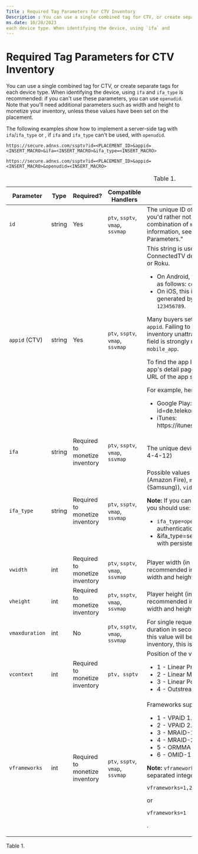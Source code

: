 ```yaml
---
Title : Required Tag Parameters for CTV Inventory
Description : You can use a single combined tag for CTV, or create separate tags for
ms.date: 10/28/2023
each device type. When identifying the device, using `ifa` and
---
```



# Required Tag Parameters for CTV Inventory



You can use a single combined tag for CTV, or create separate tags for
each device type. When identifying the device, using `ifa` and
`ifa_type` is recommended: if you can't use these parameters, you can
use `openudid`. Note that you'll need additional parameters such as
width and height to monetize your inventory, unless these values have
been set on the placement.

The following examples show how to implement a server-side tag with
`ifa`/`ifa_type` or , if `ifa` and `ifa_type` can't be used, with
`openudid`.



``` pre
https://secure.adnxs.com/ssptv?id=<PLACEMENT_ID>&appid=<INSERT_MACRO>&ifa=<INSERT_MACRO>&ifa_type=<INSERT_MACRO>
```

``` pre
https://secure.adnxs.com/ssptv?id=<PLACEMENT_ID>&appid=<INSERT_MACRO>&openudid=<INSERT_MACRO>
```





<table id="required_parameters_for_ctv_inventory__table_k1k_35w_gmb"
class="table frame-all">
<caption><span class="table--title-label">Table 1. <span
class="title"></caption>
<colgroup>
<col style="width: 19%" />
<col style="width: 11%" />
<col style="width: 16%" />
<col style="width: 31%" />
<col style="width: 19%" />
</colgroup>
<thead class="thead">
<tr class="header row">
<th
id="required_parameters_for_ctv_inventory__table_k1k_35w_gmb__entry__1"
class="entry colsep-1 rowsep-1">Parameter</th>
<th
id="required_parameters_for_ctv_inventory__table_k1k_35w_gmb__entry__2"
class="entry colsep-1 rowsep-1">Type</th>
<th
id="required_parameters_for_ctv_inventory__table_k1k_35w_gmb__entry__3"
class="entry colsep-1 rowsep-1">Required?</th>
<th
id="required_parameters_for_ctv_inventory__table_k1k_35w_gmb__entry__4"
class="entry colsep-1 rowsep-1">Compatible Handlers</th>
<th
id="required_parameters_for_ctv_inventory__table_k1k_35w_gmb__entry__5"
class="entry colsep-1 rowsep-1">Description</th>
</tr>
</thead>
<tbody class="tbody">
<tr class="odd row">
<td class="entry colsep-1 rowsep-1"
headers="required_parameters_for_ctv_inventory__table_k1k_35w_gmb__entry__1"><code
class="ph codeph">id</code></td>
<td class="entry colsep-1 rowsep-1"
headers="required_parameters_for_ctv_inventory__table_k1k_35w_gmb__entry__2">string</td>
<td class="entry colsep-1 rowsep-1"
headers="required_parameters_for_ctv_inventory__table_k1k_35w_gmb__entry__3">Yes</td>
<td class="entry colsep-1 rowsep-1"
headers="required_parameters_for_ctv_inventory__table_k1k_35w_gmb__entry__4"><code
class="ph codeph">ptv</code>, <code class="ph codeph">ssptv</code>,
<code class="ph codeph">vmap</code>, <code
class="ph codeph">ssvmap</code></td>
<td class="entry colsep-1 rowsep-1"
headers="required_parameters_for_ctv_inventory__table_k1k_35w_gmb__entry__5">The
unique ID of the placement where the ad will serve. If you'd rather not
pass the raw placement ID, you can pass in a combination of <code
class="ph codeph">member</code> and <code
class="ph codeph">inv_code</code> parameters. For more information, see
"Target Video Attributes via Query Parameters."</td>
</tr>
<tr class="even row">
<td class="entry colsep-1 rowsep-1"
headers="required_parameters_for_ctv_inventory__table_k1k_35w_gmb__entry__1"><code
class="ph codeph">appid</code> (CTV)</td>
<td class="entry colsep-1 rowsep-1"
headers="required_parameters_for_ctv_inventory__table_k1k_35w_gmb__entry__2">string</td>
<td class="entry colsep-1 rowsep-1"
headers="required_parameters_for_ctv_inventory__table_k1k_35w_gmb__entry__3">Yes</td>
<td class="entry colsep-1 rowsep-1"
headers="required_parameters_for_ctv_inventory__table_k1k_35w_gmb__entry__4"><code
class="ph codeph">ptv</code>, <code class="ph codeph">ssptv</code>,
<code class="ph codeph">vmap</code>, <code
class="ph codeph">ssvmap</code></td>
<td class="entry colsep-1 rowsep-1"
headers="required_parameters_for_ctv_inventory__table_k1k_35w_gmb__entry__5">This
string is used to identify an app running on a ConnectedTV device such
as Apple TV, Fire TV, Android TV, or Roku.

<ul>
<li>On Android, this is the app's package name. It's formatted as
follows: <code class="ph codeph">com.example.helloworld</code>.</li>
<li>On iOS, this is the app's numeric iOS store ID, auto-generated by
the App Store. It's formatted as follows: <code
class="ph codeph">123456789</code>.</li>
</ul>

Many buyers set campaign targeting and reporting based on<code
class="ph codeph"> appid</code>. Failing to supply a correct <code
class="ph codeph">appid</code> will make your inventory unattractive to
these buyers. Therefore, passing this field is strongly recommended when
<code class="ph codeph">supply_type</code> is set to <code
class="ph codeph">mobile_app</code>.
<p>To find the app ID for a particular Android or IOS app, find the
app's detail page, which you can find using a web search. The URL of the
app store's detail page will show the app's ID.</p>
For example, here are the detail pages for the "Fussball" app:
<ul>
<li>Google Play:
https://play.google.com/store/apps/details?id=de.telekom.FUSSBALL.DE</li>
<li>iTunes: https://itunes.apple.com/de/app/fussball.de/id422052549</li>
</ul></td>
</tr>
<tr class="odd row">
<td class="entry colsep-1 rowsep-1"
headers="required_parameters_for_ctv_inventory__table_k1k_35w_gmb__entry__1"><code
class="ph codeph">ifa</code></td>
<td class="entry colsep-1 rowsep-1"
headers="required_parameters_for_ctv_inventory__table_k1k_35w_gmb__entry__2">string</td>
<td class="entry colsep-1 rowsep-1"
headers="required_parameters_for_ctv_inventory__table_k1k_35w_gmb__entry__3">Required
to monetize inventory</td>
<td class="entry colsep-1 rowsep-1"
headers="required_parameters_for_ctv_inventory__table_k1k_35w_gmb__entry__4"><code
class="ph codeph">ptv</code>, <code class="ph codeph">ssptv</code>,
<code class="ph codeph">vmap</code>, <code
class="ph codeph">ssvmap</code></td>
<td class="entry colsep-1 rowsep-1"
headers="required_parameters_for_ctv_inventory__table_k1k_35w_gmb__entry__5">The
unique device identifier using the UUID standard (8-4-4-4-12)</td>
</tr>
<tr class="even row">
<td class="entry colsep-1 rowsep-1"
headers="required_parameters_for_ctv_inventory__table_k1k_35w_gmb__entry__1"><code
class="ph codeph">ifa_type</code></td>
<td class="entry colsep-1 rowsep-1"
headers="required_parameters_for_ctv_inventory__table_k1k_35w_gmb__entry__2">string</td>
<td class="entry colsep-1 rowsep-1"
headers="required_parameters_for_ctv_inventory__table_k1k_35w_gmb__entry__3">Required
to monetize inventory</td>
<td class="entry colsep-1 rowsep-1"
headers="required_parameters_for_ctv_inventory__table_k1k_35w_gmb__entry__4"><code
class="ph codeph">ptv</code>, <code class="ph codeph">ssptv</code>,
<code class="ph codeph">vmap</code>, <code
class="ph codeph">ssvmap</code></td>
<td class="entry colsep-1 rowsep-1"
headers="required_parameters_for_ctv_inventory__table_k1k_35w_gmb__entry__5">Possible
values are <code class="ph codeph">aaid</code> (Android), <code
class="ph codeph">idfa</code> (AppleTV), <code
class="ph codeph">afai</code> (Amazon Fire), <code
class="ph codeph">msai</code> (Microsoft), <code
class="ph codeph">rida</code> (Roku), <code
class="ph codeph">ppid</code>, <code class="ph codeph">tifa</code>
(Tizen (Samsung)), <code class="ph codeph">vida</code> (Vizio), <code
class="ph codeph">lgudid</code> (LG).

<b>Note:</b> If you can't dynamically pass in
device or platform IDs, you should use:
<ul>
<li><code class="ph codeph">ifa_type=openudid</code> for CTV ad requests
if you have authentication data and can pass persistent IDs</li>
<li>&amp;ifa_type=sessionid if you don't have authentication data with
persistent IDs</li>
</ul>
</td>
</tr>
<tr class="odd row">
<td class="entry colsep-1 rowsep-1"
headers="required_parameters_for_ctv_inventory__table_k1k_35w_gmb__entry__1"><code
class="ph codeph">vwidth</code></td>
<td class="entry colsep-1 rowsep-1"
headers="required_parameters_for_ctv_inventory__table_k1k_35w_gmb__entry__2">int</td>
<td class="entry colsep-1 rowsep-1"
headers="required_parameters_for_ctv_inventory__table_k1k_35w_gmb__entry__3">Required
to monetize inventory</td>
<td class="entry colsep-1 rowsep-1"
headers="required_parameters_for_ctv_inventory__table_k1k_35w_gmb__entry__4"><code
class="ph codeph">ptv</code>, <code class="ph codeph">ssptv</code>,
<code class="ph codeph">vmap</code>, <code
class="ph codeph">ssvmap</code></td>
<td class="entry colsep-1 rowsep-1"
headers="required_parameters_for_ctv_inventory__table_k1k_35w_gmb__entry__5">Player
width (in pixels). While not required, this parameter is recommended in
order to ensure video bidders receive both width and height on bid
requests.</td>
</tr>
<tr class="even row">
<td class="entry colsep-1 rowsep-1"
headers="required_parameters_for_ctv_inventory__table_k1k_35w_gmb__entry__1"><code
class="ph codeph">vheight</code></td>
<td class="entry colsep-1 rowsep-1"
headers="required_parameters_for_ctv_inventory__table_k1k_35w_gmb__entry__2">int</td>
<td class="entry colsep-1 rowsep-1"
headers="required_parameters_for_ctv_inventory__table_k1k_35w_gmb__entry__3">Required
to monetize inventory</td>
<td class="entry colsep-1 rowsep-1"
headers="required_parameters_for_ctv_inventory__table_k1k_35w_gmb__entry__4"><code
class="ph codeph">ptv</code>, <code class="ph codeph">ssptv</code>,
<code class="ph codeph">vmap</code>, <code
class="ph codeph">ssvmap</code></td>
<td class="entry colsep-1 rowsep-1"
headers="required_parameters_for_ctv_inventory__table_k1k_35w_gmb__entry__5">Player
height (in pixels). While not required, this parameter is recommended in
order to ensure video bidders receive both width and height on bid
requests.</td>
</tr>
<tr class="odd row">
<td class="entry colsep-1 rowsep-1"
headers="required_parameters_for_ctv_inventory__table_k1k_35w_gmb__entry__1"><code
class="ph codeph">vmaxduration </code></td>
<td class="entry colsep-1 rowsep-1"
headers="required_parameters_for_ctv_inventory__table_k1k_35w_gmb__entry__2">int</td>
<td class="entry colsep-1 rowsep-1"
headers="required_parameters_for_ctv_inventory__table_k1k_35w_gmb__entry__3">No</td>
<td class="entry colsep-1 rowsep-1"
headers="required_parameters_for_ctv_inventory__table_k1k_35w_gmb__entry__4"><code
class="ph codeph">ptv</code>, <code class="ph codeph">ssptv</code>,
<code class="ph codeph">vmap</code>, <code
class="ph codeph">ssvmap</code></td>
<td class="entry colsep-1 rowsep-1"
headers="required_parameters_for_ctv_inventory__table_k1k_35w_gmb__entry__5">For
single requests, this is the maximum video placement duration in
seconds. Any creative with a duration longer than this value will be
excluded from the auction. For podded inventory, this is the length of
the full pod.</td>
</tr>
<tr class="even row">
<td class="entry colsep-1 rowsep-1"
headers="required_parameters_for_ctv_inventory__table_k1k_35w_gmb__entry__1"><code
class="ph codeph">vcontext</code></td>
<td class="entry colsep-1 rowsep-1"
headers="required_parameters_for_ctv_inventory__table_k1k_35w_gmb__entry__2">int</td>
<td class="entry colsep-1 rowsep-1"
headers="required_parameters_for_ctv_inventory__table_k1k_35w_gmb__entry__3">Required
to monetize inventory</td>
<td class="entry colsep-1 rowsep-1"
headers="required_parameters_for_ctv_inventory__table_k1k_35w_gmb__entry__4"><pre
class="pre codeblock"><code>ptv, ssptv</code></pre></td>
<td class="entry colsep-1 rowsep-1"
headers="required_parameters_for_ctv_inventory__table_k1k_35w_gmb__entry__5">Position
of the video placement. Possible Values:
<ul>
<li>1 - Linear Pre-roll</li>
<li>2 - Linear Mid-roll</li>
<li>3 - Linear Post-roll</li>
<li>4 - Outstream</li>
</ul></td>
</tr>
<tr class="odd row">
<td class="entry colsep-1 rowsep-1"
headers="required_parameters_for_ctv_inventory__table_k1k_35w_gmb__entry__1"><code
class="ph codeph">vframeworks</code></td>
<td class="entry colsep-1 rowsep-1"
headers="required_parameters_for_ctv_inventory__table_k1k_35w_gmb__entry__2">int</td>
<td class="entry colsep-1 rowsep-1"
headers="required_parameters_for_ctv_inventory__table_k1k_35w_gmb__entry__3">Required
to monetize inventory</td>
<td class="entry colsep-1 rowsep-1"
headers="required_parameters_for_ctv_inventory__table_k1k_35w_gmb__entry__4"><code
class="ph codeph">ptv</code>, <code class="ph codeph">ssptv</code>,
<code class="ph codeph">vmap</code>, <code
class="ph codeph">ssvmap</code></td>
<td class="entry colsep-1 rowsep-1"
headers="required_parameters_for_ctv_inventory__table_k1k_35w_gmb__entry__5">Frameworks
supported by the player. Possible values:
<ul>
<li>1 - VPAID 1.0</li>
<li>2 - VPAID 2.0</li>
<li>3 - MRAID-1</li>
<li>4 - MRAID-2</li>
<li>5 - ORMMA</li>
<li>6 - OMID-1</li>
</ul>

<b>Note:</b> <code
class="ph codeph">vframeworks</code> supports single as well as a list
of comma-separated integer values. For example,
<pre class="pre codeblock"><code>vframeworks=1,2,3</code></pre>
or
<pre class="pre codeblock"><code>vframeworks=1</code></pre>
.
</td>
</tr>
</tbody>
</table>

<span class="table--title-label">Table 1.
<span class="title">






